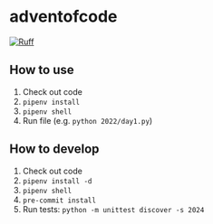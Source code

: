 # adventofcode

[![Ruff](https://img.shields.io/endpoint?url=https://raw.githubusercontent.com/astral-sh/ruff/main/assets/badge/v2.json)](https://github.com/astral-sh/ruff)

## How to use

1. Check out code
2. `pipenv install`
3. `pipenv shell`
4. Run file (e.g. `python 2022/day1.py`)

## How to develop

1. Check out code
2. `pipenv install -d`
3. `pipenv shell`
4. `pre-commit install`
5. Run tests: `python -m unittest discover -s 2024`
